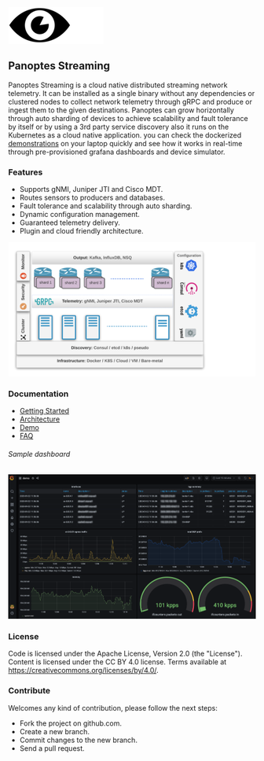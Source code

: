 ![panoptes logo](/docs/imgs/panoptes_streaming_logo.png)

## Panoptes Streaming



Panoptes Streaming is a cloud native distributed streaming network telemetry. It can be installed as a single binary without any dependencies or clustered nodes to collect network telemetry through gRPC and produce or ingest them to the given destinations. Panoptes can grow horizontally through auto sharding of devices to achieve scalability and fault tolerance by itself or by using a 3rd party service discovery also it runs on the Kubernetes as a cloud native application. you can check the dockerized [demonstrations](/docs/demo_list.md) on your laptop quickly and see how it works in real-time through pre-provisioned grafana dashboards and device simulator.

### Features
- Supports gNMI, Juniper JTI and Cisco MDT.
- Routes sensors to producers and databases. 
- Fault tolerance and scalability through auto sharding.
- Dynamic configuration management.
- Guaranteed telemetry delivery.
- Plugin and cloud friendly architecture.

![panoptes steaming](/docs/imgs/diagram.png)
### Documentation
- [Getting Started](/docs/getting_started.md)
- [Architecture](/docs/architecture.md)
- [Demo](/docs/demo_list.md)
- [FAQ](/docs/faq.md)

###### Sample dashboard
![demo grafana](/docs/imgs/grafana.png)

### License
Code is licensed under the Apache License, Version 2.0 (the "License").
Content is licensed under the CC BY 4.0 license. Terms available at https://creativecommons.org/licenses/by/4.0/.

### Contribute
Welcomes any kind of contribution, please follow the next steps:

- Fork the project on github.com.
- Create a new branch.
- Commit changes to the new branch.
- Send a pull request.